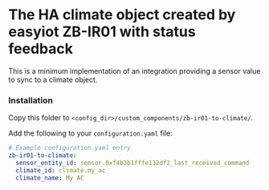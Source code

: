 # The HA climate object created by easyiot ZB-IR01 with status feedback

This is a minimum implementation of an integration providing a sensor value to sync to a climate object.

### Installation

Copy this folder to `<config_dir>/custom_components/zb-ir01-to-climate/`.


Add the following to your `configuration.yaml` file:

```yaml
# Example configuration.yaml entry
zb-ir01-to-climate:
  sensor_entity_id: sensor.0xf4b3b1fffe132df2_last_received_command
  climate_id: climate.my_ac
  climate_name: My AC
```
